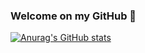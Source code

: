 ### Welcome on my GitHub :partying_face:

[![Anurag's GitHub stats](https://github-readme-stats.vercel.app/api?username=adamszustak&hide=contribs,issues&count_private=true&show_icons=true&theme=graywhite)](https://github.com/anuraghazra/github-readme-stats)

